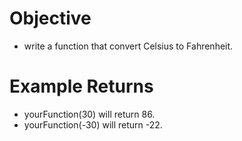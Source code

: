 # Objective

* write a function that convert Celsius to Fahrenheit.

# Example Returns
* yourFunction(30) will return 86.
*  yourFunction(-30) will return -22.